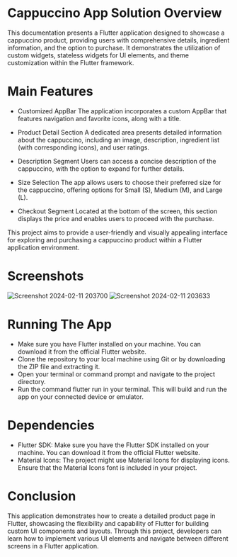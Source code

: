 # Cappuccino App Solution Overview
This documentation presents a Flutter application designed to showcase a cappuccino product, providing users with comprehensive details, ingredient information, and the option to purchase. It demonstrates the utilization of custom widgets, stateless widgets for UI elements, and theme customization within the Flutter framework.
# Main Features
- Customized AppBar
The application incorporates a custom AppBar that features navigation and favorite icons, along with a title.

- Product Detail Section
A dedicated area presents detailed information about the cappuccino, including an image, description, ingredient list (with corresponding icons), and user ratings.

- Description Segment
Users can access a concise description of the cappuccino, with the option to expand for further details.

- Size Selection
The app allows users to choose their preferred size for the cappuccino, offering options for Small (S), Medium (M), and Large (L).

- Checkout Segment
Located at the bottom of the screen, this section displays the price and enables users to proceed with the purchase.

This project aims to provide a user-friendly and visually appealing interface for exploring and purchasing a cappuccino product within a Flutter application environment.

# Screenshots
![Screenshot 2024-02-11 203700](https://github.com/Damilola-Adefihan/flutterproject/assets/83709655/ecfb337c-40b0-4e73-9b75-ef1a07482d24)
![Screenshot 2024-02-11 203633](https://github.com/Damilola-Adefihan/flutterproject/assets/83709655/1f49ae75-4fe3-46b2-8d23-8ee9ea731297)

# Running The App
- Make sure you have Flutter installed on your machine. You can download it from the official Flutter website.
- Clone the repository to your local machine using Git or by downloading the ZIP file and extracting it.
- Open your terminal or command prompt and navigate to the project directory.
- Run the command flutter run in your terminal. This will build and run the app on your connected device or emulator.

# Dependencies
- Flutter SDK: Make sure you have the Flutter SDK installed on your machine. You can download it from the official Flutter website.
- Material Icons: The project might use Material Icons for displaying icons. Ensure that the Material Icons font is included in your project.

# Conclusion
This application demonstrates how to create a detailed product page in Flutter, showcasing the flexibility and capability of Flutter for building custom UI components and layouts. Through this project, developers can learn how to implement various UI elements and navigate between different screens in a Flutter application.
